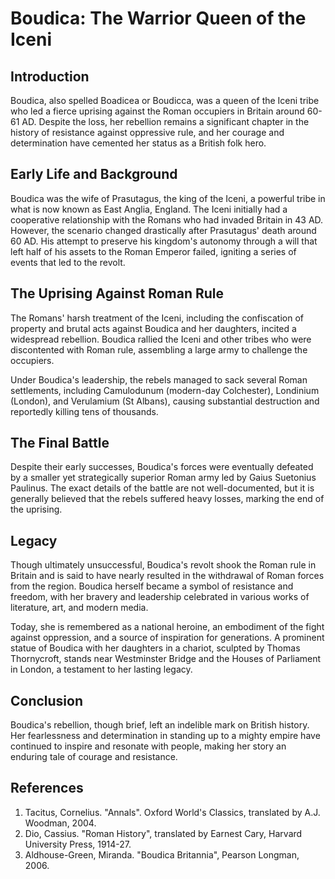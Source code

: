 # Boudica: The Warrior Queen of the Iceni

## Introduction

Boudica, also spelled Boadicea or Boudicca, was a queen of the Iceni tribe who led a fierce uprising against the Roman occupiers in Britain around 60-61 AD. Despite the loss, her rebellion remains a significant chapter in the history of resistance against oppressive rule, and her courage and determination have cemented her status as a British folk hero.

## Early Life and Background

Boudica was the wife of Prasutagus, the king of the Iceni, a powerful tribe in what is now known as East Anglia, England. The Iceni initially had a cooperative relationship with the Romans who had invaded Britain in 43 AD. However, the scenario changed drastically after Prasutagus' death around 60 AD. His attempt to preserve his kingdom's autonomy through a will that left half of his assets to the Roman Emperor failed, igniting a series of events that led to the revolt.

## The Uprising Against Roman Rule

The Romans' harsh treatment of the Iceni, including the confiscation of property and brutal acts against Boudica and her daughters, incited a widespread rebellion. Boudica rallied the Iceni and other tribes who were discontented with Roman rule, assembling a large army to challenge the occupiers.

Under Boudica's leadership, the rebels managed to sack several Roman settlements, including Camulodunum (modern-day Colchester), Londinium (London), and Verulamium (St Albans), causing substantial destruction and reportedly killing tens of thousands.

## The Final Battle

Despite their early successes, Boudica's forces were eventually defeated by a smaller yet strategically superior Roman army led by Gaius Suetonius Paulinus. The exact details of the battle are not well-documented, but it is generally believed that the rebels suffered heavy losses, marking the end of the uprising.

## Legacy

Though ultimately unsuccessful, Boudica's revolt shook the Roman rule in Britain and is said to have nearly resulted in the withdrawal of Roman forces from the region. Boudica herself became a symbol of resistance and freedom, with her bravery and leadership celebrated in various works of literature, art, and modern media.

Today, she is remembered as a national heroine, an embodiment of the fight against oppression, and a source of inspiration for generations. A prominent statue of Boudica with her daughters in a chariot, sculpted by Thomas Thornycroft, stands near Westminster Bridge and the Houses of Parliament in London, a testament to her lasting legacy.

## Conclusion

Boudica's rebellion, though brief, left an indelible mark on British history. Her fearlessness and determination in standing up to a mighty empire have continued to inspire and resonate with people, making her story an enduring tale of courage and resistance.

## References

1. Tacitus, Cornelius. "Annals". Oxford World's Classics, translated by A.J. Woodman, 2004.
2. Dio, Cassius. "Roman History", translated by Earnest Cary, Harvard University Press, 1914-27.
3. Aldhouse-Green, Miranda. "Boudica Britannia", Pearson Longman, 2006.
